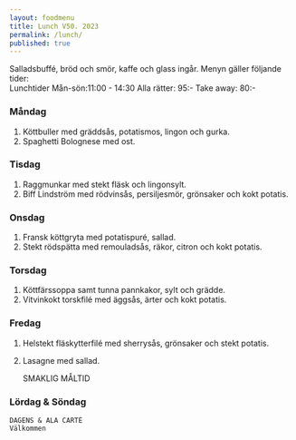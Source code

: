 ```yaml
---
layout: foodmenu
title: Lunch V50. 2023
permalink: /lunch/
published: true
---
```

Salladsbuffé, bröd och smör, kaffe och glass ingår.
Menyn gäller följande tider:  
Lunchtider  Mån-sön:11:00 - 14:30
Alla rätter: 95:- Take away: 80:-
                                
### Måndag

1. Köttbuller med gräddsås, potatismos, lingon och gurka.
2. Spaghetti Bolognese med ost.

### Tisdag
1. Raggmunkar med stekt fläsk och lingonsylt.
2. Biff Lindström med rödvinsås, persiljesmör, grönsaker och kokt potatis.

### Onsdag
1. Fransk köttgryta med potatispuré, sallad.
2. Stekt rödspätta med remouladsås, räkor, citron och kokt potatis.

### Torsdag
1. Köttfärssoppa samt tunna pannkakor, sylt och grädde. 
2. Vitvinkokt torskfilé med äggsås, ärter och kokt potatis.

### Fredag  
1. Helstekt fläskytterfilé med sherrysås, grönsaker och stekt potatis.
2. Lasagne med sallad. 
 

     SMAKLIG MÅLTID
  
  ### Lördag & Söndag 
    DAGENS & ALA CARTÈ
    Välkommen
    
       
    

   
    
   
     
